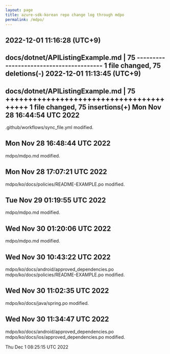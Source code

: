 ```yaml
---
layout: page
title: azure-sdk-korean repo change log through mdpo
permalink: /mdpo/
---
```


2022-12-01 11:16:28 (UTC+9)
----------
docs/dotnet/APIListingExample.md | 75 ---------------------------------------- 1 file changed, 75 deletions(-)
2022-12-01 11:13:45 (UTC+9)
----------
docs/dotnet/APIListingExample.md | 75 ++++++++++++++++++++++++++++++++++++++++ 1 file changed, 75 insertions(+)
Mon Nov 28 16:44:54 UTC 2022
----------
.github/workflows/sync_file.yml
modified.

Mon Nov 28 16:48:44 UTC 2022
----------
mdpo/mdpo.md
modified.

Mon Nov 28 17:07:21 UTC 2022
----------
mdpo/ko/docs/policies/README-EXAMPLE.po
modified.

Tue Nov 29 01:19:55 UTC 2022
----------
mdpo/mdpo.md
modified.

Wed Nov 30 01:20:06 UTC 2022
----------
mdpo/mdpo.md
modified.

Wed Nov 30 10:43:22 UTC 2022
----------
mdpo/ko/docs/android/approved_dependencies.po
mdpo/ko/docs/policies/README-EXAMPLE.po
modified.

Wed Nov 30 11:02:35 UTC 2022
----------
mdpo/ko/docs/java/spring.po
modified.

Wed Nov 30 11:34:47 UTC 2022
----------
mdpo/ko/docs/android/approved_dependencies.po
mdpo/ko/docs/ios/approved_dependencies.po
modified.

Thu Dec  1 08:25:15 UTC 2022

